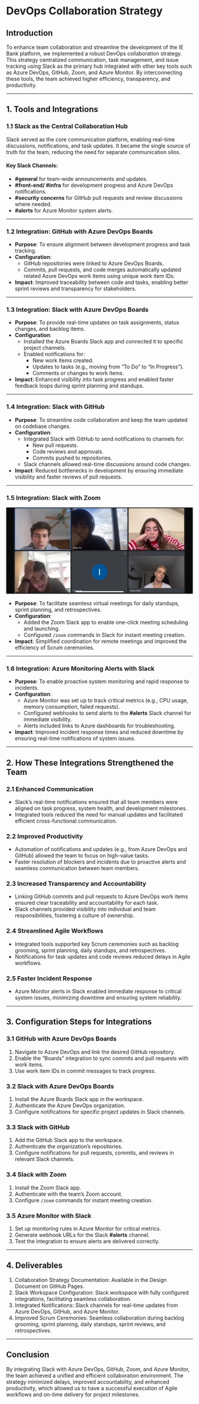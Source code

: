 # DevOps Collaboration Strategy

## Introduction
To enhance team collaboration and streamline the development of the IE Bank platform, we implemented a robust DevOps collaboration strategy. This strategy centralized communication, task management, and issue tracking using Slack as the primary hub integrated with other key tools such as Azure DevOps, GitHub, Zoom, and Azure Monitor. By interconnecting these tools, the team achieved higher efficiency, transparency, and productivity.

---

## 1. Tools and Integrations

### 1.1 Slack as the Central Collaboration Hub
Slack served as the core communication platform, enabling real-time discussions, notifications, and task updates. It became the single source of truth for the team, reducing the need for separate communication silos.

#### Key Slack Channels:
- **#general** for team-wide announcements and updates.
- **#front-end/ #infra** for development progress and Azure DevOps notifications.
- **#security concerns** for GitHub pull requests and review discussions where needed.
- **#alerts** for Azure Monitor system alerts.

---

### 1.2 Integration: GitHub with Azure DevOps Boards
- **Purpose**: To ensure alignment between development progress and task tracking.
- **Configuration**:
  - GitHub repositories were linked to Azure DevOps Boards.
  - Commits, pull requests, and code merges automatically updated related Azure DevOps work items using unique work item IDs.
- **Impact**: Improved traceability between code and tasks, enabling better sprint reviews and transparency for stakeholders.

---

### 1.3 Integration: Slack with Azure DevOps Boards
- **Purpose**: To provide real-time updates on task assignments, status changes, and backlog items.
- **Configuration**:
  - Installed the Azure Boards Slack app and connected it to specific project channels.
  - Enabled notifications for:
    - New work items created.
    - Updates to tasks (e.g., moving from “To Do” to “In Progress”).
    - Comments or changes to work items.
- **Impact**: Enhanced visibility into task progress and enabled faster feedback loops during sprint planning and standups.

---

### 1.4 Integration: Slack with GitHub
- **Purpose**: To streamline code collaboration and keep the team updated on codebase changes.
- **Configuration**:
  - Integrated Slack with GitHub to send notifications to channels for:
    - New pull requests.
    - Code reviews and approvals.
    - Commits pushed to repositories.
  - Slack channels allowed real-time discussions around code changes.
- **Impact**: Reduced bottlenecks in development by ensuring immediate visibility and faster reviews of pull requests.

---

### 1.5 Integration: Slack with Zoom
![Weekly Zoom](images/zoom.png)
- **Purpose**: To facilitate seamless virtual meetings for daily standups, sprint planning, and retrospectives.
- **Configuration**:
  - Added the Zoom Slack app to enable one-click meeting scheduling and launching.
  - Configured `/zoom` commands in Slack for instant meeting creation.
- **Impact**: Simplified coordination for remote meetings and improved the efficiency of Scrum ceremonies.

---

### 1.6 Integration: Azure Monitoring Alerts with Slack
- **Purpose**: To enable proactive system monitoring and rapid response to incidents.
- **Configuration**:
  - Azure Monitor was set up to track critical metrics (e.g., CPU usage, memory consumption, failed requests).
  - Configured webhooks to send alerts to the **#alerts** Slack channel for immediate visibility.
  - Alerts included links to Azure dashboards for troubleshooting.
- **Impact**: Improved incident response times and reduced downtime by ensuring real-time notifications of system issues.

---

## 2. How These Integrations Strengthened the Team

### 2.1 Enhanced Communication
- Slack’s real-time notifications ensured that all team members were aligned on task progress, system health, and development milestones.
- Integrated tools reduced the need for manual updates and facilitated efficient cross-functional communication.

### 2.2 Improved Productivity
- Automation of notifications and updates (e.g., from Azure DevOps and GitHub) allowed the team to focus on high-value tasks.
- Faster resolution of blockers and incidents due to proactive alerts and seamless communication between team members.

### 2.3 Increased Transparency and Accountability
- Linking GitHub commits and pull requests to Azure DevOps work items ensured clear traceability and accountability for each task.
- Slack channels provided visibility into individual and team responsibilities, fostering a culture of ownership.

### 2.4 Streamlined Agile Workflows
- Integrated tools supported key Scrum ceremonies such as backlog grooming, sprint planning, daily standups, and retrospectives.
- Notifications for task updates and code reviews reduced delays in Agile workflows.

### 2.5 Faster Incident Response
- Azure Monitor alerts in Slack enabled immediate response to critical system issues, minimizing downtime and ensuring system reliability.

---

## 3. Configuration Steps for Integrations

### 3.1 GitHub with Azure DevOps Boards
1. Navigate to Azure DevOps and link the desired GitHub repository.
2. Enable the “Boards” integration to sync commits and pull requests with work items.
3. Use work item IDs in commit messages to track progress.

### 3.2 Slack with Azure DevOps Boards
1. Install the Azure Boards Slack app in the workspace.
2. Authenticate the Azure DevOps organization.
3. Configure notifications for specific project updates in Slack channels.

### 3.3 Slack with GitHub
1. Add the GitHub Slack app to the workspace.
2. Authenticate the organization’s repositories.
3. Configure notifications for pull requests, commits, and reviews in relevant Slack channels.

### 3.4 Slack with Zoom
1. Install the Zoom Slack app.
2. Authenticate with the team’s Zoom account.
3. Configure `/zoom` commands for instant meeting creation.

### 3.5 Azure Monitor with Slack
1. Set up monitoring rules in Azure Monitor for critical metrics.
2. Generate webhook URLs for the Slack **#alerts** channel.
3. Test the integration to ensure alerts are delivered correctly.

---

## 4. Deliverables
1. Collaboration Strategy Documentation: Available in the Design Document on GitHub Pages. 
2. Slack Workspace Configuration: Slack workspace with fully configured integrations, facilitating seamless collaboration.
3. Integrated Notifications: Slack channels for real-time updates from Azure DevOps, GitHub, and Azure Monitor.
4. Improved Scrum Ceremonies: Seamless collaboration during backlog grooming, sprint planning, daily standups, sprint reviews, and retrospectives.

---

## Conclusion
By integrating Slack with Azure DevOps, GitHub, Zoom, and Azure Monitor, the team achieved a unified and efficient collaboration environment. The strategy minimized delays, improved accountability, and enhanced productivity, which allowed us to have a successful execution of Agile workflows and on-time delivery for project milestones.